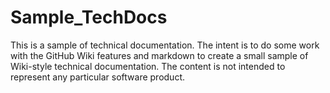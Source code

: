 # Sample_TechDocs
This is a sample of technical documentation.
The intent is to do some work with the GitHub Wiki features and markdown to create a small sample of Wiki-style technical documentation.
The content is not intended to represent any particular software product.
